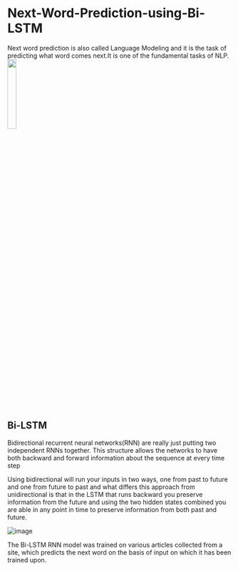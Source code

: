 # Next-Word-Prediction-using-Bi-LSTM

Next word prediction is also called Language Modeling and it is the task of predicting what word comes next.It is one of the fundamental tasks of NLP.<br/>
<img src="https://user-images.githubusercontent.com/109072424/210736956-86b0f4e4-48c7-4546-9c2c-b380288e84f7.png" width="20%" height="20%">

## Bi-LSTM
Bidirectional recurrent neural networks(RNN) are really just putting two independent RNNs together. This structure allows the networks to have both backward and forward information about the sequence at every time step

Using bidirectional will run your inputs in two ways, one from past to future and one from future to past and what differs this approach from unidirectional is that in the LSTM that runs backward you preserve information from the future and using the two hidden states combined you are able in any point in time to preserve information from both past and future.

![image](https://user-images.githubusercontent.com/109072424/216575497-c5e99dbd-7bc0-42e8-9b78-b26409ed5e15.png)


The Bi-LSTM RNN model was trained on various articles collected from a site, which predicts the next word on the basis of input on which it has been trained upon.
